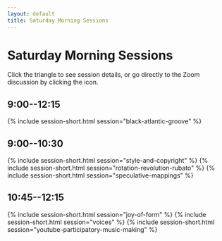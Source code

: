 ```yaml
---
layout: default
title: Saturday Morning Sessions
---
```


# Saturday Morning Sessions

Click the triangle to see session details, or go directly to the Zoom discussion by clicking the <i class="fas fa-video"></i> icon.

## 9:00--12:15

{% include session-short.html session="black-atlantic-groove" %}

## 9:00--10:30

{% include session-short.html session="style-and-copyright" %}
{% include session-short.html session="rotation-revolution-rubato" %}
{% include session-short.html session="speculative-mappings" %}

## 10:45--12:15

{% include session-short.html session="joy-of-form" %}
{% include session-short.html session="voices" %}
{% include session-short.html session="youtube-participatory-music-making" %}
